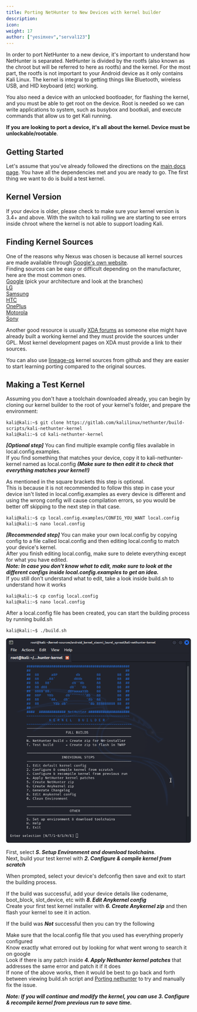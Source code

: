 ```yaml
---
title: Porting NetHunter to New Devices with kernel builder
description:
icon:
weight: 17
author: ["yesimxev","serval123"]
---
```


In order to port NetHunter to a new device, it's important to understand how NetHunter is separated. NetHunter is divided by the rootfs (also known as the chroot but will be referred to here as rootfs) and the kernel. For the most part, the rootfs is not important to your Android device as it only contains Kali Linux. The kernel is integral to getting things like Bluetooth, wireless USB, and HID keyboard (etc) working.

You also need a device with an unlocked bootloader, for flashing the kernel, and you must be able to get root on the device. Root is needed so we can write applications to system, such as busybox and bootkali, and execute commands that allow us to get Kali running.

**If you are looking to port a device, it's all about the kernel. Device must be unlockable/rootable**.

## Getting Started

Let's assume that you've already followed the directions on the [main docs page](/docs/nethunter/building-nethunter/). You have all the dependencies met and you are ready to go. The first thing we want to do is build a test kernel.

## Kernel Version

If your device is older, please check to make sure your kernel version is 3.4+ and above. With the switch to kali rolling we are starting to see errors inside chroot where the kernel is not able to support loading Kali.

## Finding Kernel Sources

One of the reasons why Nexus was chosen is because all kernel sources are made available through [Google's own website](https://android.googlesource.com).  
Finding sources can be easy or difficult depending on the manufacturer, here are the most common ones.  
[Google](https://android.googlesource.com/kernel/msm/) (pick your architecture and look at the branches)  
[LG](http://opensource.lge.com/index)  
[Samsung](http://opensource.samsung.com/reception.do)  
[HTC](https://www.htcdev.com/devcenter/downloads)  
[OnePlus](https://github.com/OnePlusOSS)  
[Motorola](https://github.com/MotorolaMobilityLLC)  
[Sony](https://github.com/sonyxperiadev/kernel)  

Another good resource is usually [XDA forums](https://forum.xda-developers.com/) as someone else might have already built a working kernel and they must provide the sources under GPL. Most kernel development pages on XDA must provide a link to their sources.

You can also use [lineage-os](https://github.com/orgs/LineageOS/repositories) kernel sources from github and they are easier to start learning porting compared to the original sources.

## Making a Test Kernel

Assuming you don't have a toolchain downloaded already, you can begin by cloning our kernel builder to the root of your kernel's folder, and prepare the environment:

```console
kali@kali:~$ git clone https://gitlab.com/kalilinux/nethunter/build-scripts/kali-nethunter-kernel
kali@kali:~$ cd kali-nethunter-kernel
```
***[Optional step]*** You can find multiple example config files available in local.config.examples.  
If you find something that matches your device, copy it to kali-nethunter-kernel named as local.config ***(Make sure to then edit it to check that everything matches your kernel!)***

As mentioned in the square brackets this step is optional.  
This is because it is not recommended to follow this step in case your device isn't listed in local.config.examples as every device is different and using the wrong config will cause compilation errors, so you would be better off skipping to the next step in that case. 

```console
kali@kali:~$ cp local.config.examples/CONFIG_YOU_WANT local.config
kali@kali:~$ nano local.config
```

***[Recommended step]*** You can make your own local.config by copying config to a file called local.config and then editing local.config to match your device's kernel.  
After you finish editing local.config, make sure to delete everything except for what you have edited.  
***Note: In case you don't know what to edit, make sure to look at the different configs inside local.config.examples to get an idea.***  
If you still don't understand what to edit, take a look inside build.sh to understand how it works  

```console
kali@kali:~$ cp config local.config
kali@kali:~$ nano local.config
```
After a local.config file has been created, you can start the building process by running build.sh 

```console
kali@kali:~$ ./build.sh
```

![](nethunter-porting1.png)

First, select ***S. Setup Environment and download toolchains***.  
Next, build your test kernel with ***2. Configure & compile kernel from scratch***

When prompted, select your device's defconfig then save and exit to start the building process. 
 
If the build was successful, add your device details like codename, boot_block, slot_device, etc with ***8. Edit Anykernel config***  
Create your first test kernel installer with ***6. Create Anykernel zip*** and then flash your kernel to see it in action. 

If the build was ***Not*** successful then you can try the following 

Make sure that the local.config file that you used has everything properly configured  
Know exactly what errored out by looking for what went wrong to search it on google  
Look if there is any patch inside ***4. Apply Nethunter kernel patches*** that addresses the same error and patch it if it does  
If none of the above works, then it would be best to go back and forth between viewing build.sh script and [Porting nethunter](https://www.kali.org/docs/nethunter/porting-nethunter/#making-a-test-kernel) to try and manually fix the issue. 
  
  
  
***Note: If you will continue and modify the kernel, you can use ***3. Configure & recompile kernel from previous run*** to save time.***